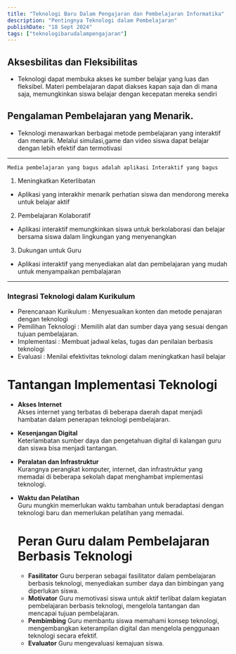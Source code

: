 ```yaml
---
title: "Teknologi Baru Dalam Pengajaran dan Pembelajaran Informatika"
description: "Pentingnya Teknologi dalam Pembelajaran"
publishDate: "18 Sept 2024"
tags: ["teknologibarudalampengajaran"]
---
```


## Aksesbilitas dan Fleksibilitas
- Teknologi dapat membuka akses ke sumber belajar yang luas dan fleksibel. Materi pembelajaran dapat diakses kapan saja dan di mana saja, memungkinkan siswa belajar dengan kecepatan mereka sendiri
## Pengalaman Pembelajaran yang Menarik.
- Teknologi menawarkan berbagai metode pembelajaran yang interaktif dan menarik. Melalui simulasi,game dan video siswa dapat belajar dengan lebih efektif dan termotivasi

---
`Media pembelajaran yang bagus adalah aplikasi Interaktif yang bagus`
1. Meningkatkan Keterlibatan
 - Aplikasi yang interakhir menarik perhatian siswa dan mendorong mereka untuk belajar aktif
2. Pembelajaran Kolaboratif
 - Aplikasi interaktif memungkinkan siswa untuk berkolaborasi dan belajar bersama siswa dalam lingkungan yang menyenangkan
3. Dukungan untuk Guru
- Aplikasi interaktif yang menyediakan alat dan pembelajaran yang mudah untuk menyampaikan pembalajaran
---

### Integrasi Teknologi dalam Kurikulum
- Perencanaan Kurikulum : Menyesuaikan konten dan metode penajaran dengan teknologi
- Pemilihan Teknologi : Memilih alat dan sumber daya yang sesuai dengan tujuan pembelajaran.
- Implementasi : Membuat jadwal kelas, tugas dan penilaian berbasis teknologi
- Evaluasi : Menilai efektivitas teknologi dalam meningkatkan hasil belajar

# Tantangan Implementasi Teknologi

- **Akses Internet**  
  Akses internet yang terbatas di beberapa daerah dapat menjadi hambatan dalam penerapan teknologi pembelajaran.

- **Kesenjangan Digital**  
  Keterlambatan sumber daya dan pengetahuan digital di kalangan guru dan siswa bisa menjadi tantangan.

- **Peralatan dan Infrastruktur**  
  Kurangnya perangkat komputer, internet, dan infrastruktur yang memadai di beberapa sekolah dapat menghambat implementasi teknologi.

- **Waktu dan Pelatihan**  
  Guru mungkin memerlukan waktu tambahan untuk beradaptasi dengan teknologi baru dan memerlukan pelatihan yang memadai.

  # Peran Guru dalam Pembelajaran Berbasis Teknologi
  - **Fasilitator**
  Guru berperan sebagai fasilitator dalam pembelajaran berbasis teknologi, menyediakan sumber daya dan bimbingan yang diperlukan siswa.
  - **Motivator**
  Guru memotivasi siswa untuk aktif terlibat dalam kegiatan pembelajaran berbasis teknologi, mengelola tantangan dan mencapai tujuan pembelajaran.
  - **Pembimbing**
  Guru membantu siswa memahami konsep teknologi, mengembangkan keterampilan digital dan mengelola penggunaan teknologi secara efektif.
  - **Evaluator**
  Guru mengevaluasi kemajuan siswa.
